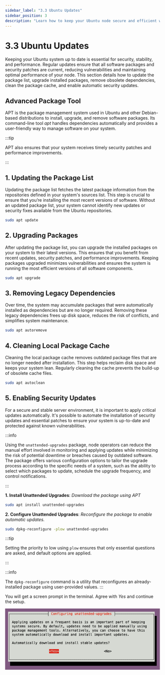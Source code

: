 ```yaml
---
sidebar_label: "3.3 Ubuntu Updates"
sidebar_position: 3
description: "Learn how to keep your Ubuntu node secure and efficient with essential update commands and automatic security patching using APT."
---
```


# 3.3 Ubuntu Updates

Keeping your Ubuntu system up to date is essential for security, stability, and performance. Regular updates ensure that all software packages and security patches are current, reducing vulnerabilities and maintaining optimal performance of your node. This section details how to update the package list, upgrade installed packages, remove obsolete dependencies, clean the package cache, and enable automatic security updates.

## Advanced Package Tool

APT is the package management system used in Ubuntu and other Debian-based distributions to install, upgrade, and remove software packages. Its command-line tool _apt_ handles dependencies automatically and provides a user-friendly way to manage software on your system.

:::tip

APT also ensures that your system receives timely security patches and performance improvements.

:::

## 1. Updating the Package List

Updating the package list fetches the latest package information from the repositories defined in your system's sources list. This step is crucial to ensure that you’re installing the most recent versions of software. Without an updated package list, your system cannot identify new updates or security fixes available from the Ubuntu repositories.

```sh
sudo apt update
```

## 2. Upgrading Packages

After updating the package list, you can upgrade the installed packages on your system to their latest versions. This ensures that you benefit from recent updates, security patches, and performance improvements. Keeping packages upgraded minimizes vulnerabilities and ensures the system is running the most efficient versions of all software components.

```sh
sudo apt upgrade
```

## 3. Removing Legacy Dependencies

Over time, the system may accumulate packages that were automatically installed as dependencies but are no longer required. Removing these legacy dependencies frees up disk space, reduces the risk of conflicts, and simplifies system maintenance.

```sh
sudo apt autoremove
```

## 4. Cleaning Local Package Cache

Cleaning the local package cache removes outdated package files that are no longer needed after installation. This step helps reclaim disk space and keeps your system lean. Regularly cleaning the cache prevents the build-up of obsolete cache files.

```sh
sudo apt autoclean
```

## 5. Enabling Security Updates

For a secure and stable server environment, it is important to apply critical updates automatically. It's possible to automate the installation of security updates and essential patches to ensure your system is up-to-date and protected against known vulnerabilities.

:::info

Using the `unattended-upgrades` package, node operators can reduce the manual effort involved in monitoring and applying updates while minimizing the risk of potential downtime or breaches caused by outdated software. The package offers various configuration options to tailor the upgrade process according to the specific needs of a system, such as the ability to select which packages to update, schedule the upgrade frequency, and control notifications.

:::

**1. Install Unattended Upgrades**: _Download the package using APT_

```sh
sudo apt install unattended-upgrades
```

**2. Configure Unattended Upgrades**: _Reconfigure the package to enable automatic updates._

```sh
sudo dpkg-reconfigure -plow unattended-upgrades
```

:::tip

Setting the priority to low using `plow` ensures that only essential questions are asked, and default options are applied.

:::

:::info

The `dpkg-reconfigure` command is a utility that reconfigures an already-installed package using user-provided values.
:::

You will get a screen prompt in the terminal. Agree with _Yes_ and continue the setup.

![Auto Update Screen](/img/guides/system-setup/setup-autoupdate.png)
